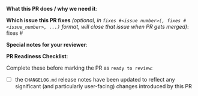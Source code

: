 <!--
If you are using helm-secrets in your company or organization, we would like to invite you to add your information to this file.
https://github.com/jkroepke/helm-secrets/blob/main/USERS.md
-->

**What this PR does / why we need it**:

**Which issue this PR fixes** _(optional, in
`fixes #<issue number>(, fixes #<issue_number>, ...)` format, will close that
issue when PR gets merged)_: fixes #

**Special notes for your reviewer**:

**PR Readiness Checklist**:

Complete these before marking the PR as `ready to review`:

- [ ] the `CHANGELOG.md` release notes have been updated to reflect any
      significant (and particularly user-facing) changes introduced by this PR
